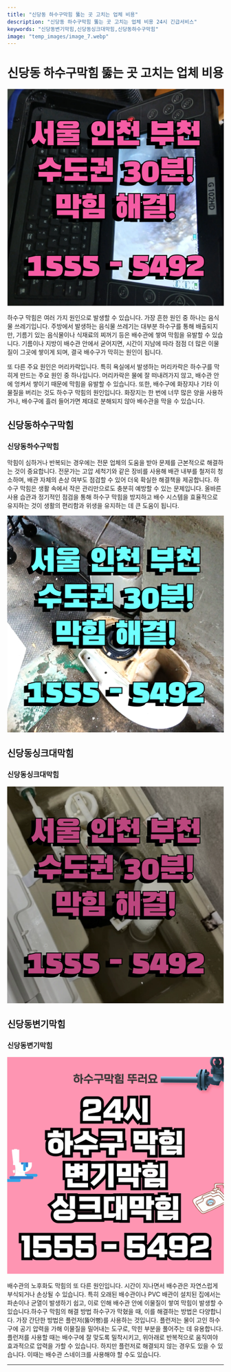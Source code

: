 ```yaml
---
title: "신당동 하수구막힘 뚫는 곳 고치는 업체 비용"
description: "신당동 하수구막힘 뚫는 곳 고치는 업체 비용 24시 긴급서비스"
keywords: "신당동변기막힘,신당동싱크대막힘,신당동하수구막힘"
image: "temp_images/image_7.webp"
---
```


# 신당동 하수구막힘 뚫는 곳 고치는 업체 비용

![신당동하수구막힘](temp_images/image_6.webp) 

하수구 막힘은 여러 가지 원인으로 발생할 수 있습니다. 가장 흔한 원인 중 하나는 음식물 쓰레기입니다. 주방에서 발생하는 음식물 쓰레기는 대부분 하수구를 통해 배출되지만, 기름기 있는 음식물이나 식재료의 찌꺼기 등은 배수관에 쌓여 막힘을 유발할 수 있습니다. 기름이나 지방이 배수관 안에서 굳어지면, 시간이 지남에 따라 점점 더 많은 이물질이 그곳에 쌓이게 되며, 결국 배수구가 막히는 원인이 됩니다.

또 다른 주요 원인은 머리카락입니다. 특히 욕실에서 발생하는 머리카락은 하수구를 막히게 만드는 주요 원인 중 하나입니다. 머리카락은 물에 잘 떠내려가지 않고, 배수관 안에 엉켜서 쌓이기 때문에 막힘을 유발할 수 있습니다. 또한, 배수구에 화장지나 기타 이물질을 버리는 것도 하수구 막힘의 원인입니다. 화장지는 한 번에 너무 많은 양을 사용하거나, 배수구에 흘러 들어가면 제대로 분해되지 않아 배수관을 막을 수 있습니다.


## 신당동하수구막힘

### 신당동하수구막힘

막힘이 심하거나 반복되는 경우에는 전문 업체의 도움을 받아 문제를 근본적으로 해결하는 것이 중요합니다. 전문가는 고압 세척기와 같은 장비를 사용해 배관 내부를 철저히 청소하며, 배관 자체의 손상 여부도 점검할 수 있어 더욱 확실한 해결책을 제공합니다. 하수구 막힘은 생활 속에서 작은 관리만으로도 충분히 예방할 수 있는 문제입니다. 올바른 사용 습관과 정기적인 점검을 통해 하수구 막힘을 방지하고 배수 시스템을 효율적으로 유지하는 것이 생활의 편리함과 위생을 유지하는 데 큰 도움이 됩니다.

![신당동하수구막힘](temp_images/image_9.webp) 



## 신당동싱크대막힘

### 신당동싱크대막힘

![신당동싱크대막힘](temp_images/image_4.webp) 



## 신당동변기막힘

### 신당동변기막힘

![신당동변기막힘](temp_images/image_0.webp) 

  배수관의 노후화도 막힘의 또 다른 원인입니다. 시간이 지나면서 배수관은 자연스럽게 부식되거나 손상될 수 있습니다. 특히 오래된 배수관이나 PVC 배관이 설치된 집에서는 파손이나 균열이 발생하기 쉽고, 이로 인해 배수관 안에 이물질이 쌓여 막힘이 발생할 수 있습니다.하수구 막힘의 해결 방법
하수구가 막혔을 때, 이를 해결하는 방법은 다양합니다. 가장 간단한 방법은 플런저(뚫어뻥)를 사용하는 것입니다. 플런저는 물이 고인 하수구에 공기 압력을 가해 이물질을 밀어내는 도구로, 막힌 부분을 풀어주는 데 유용합니다. 플런저를 사용할 때는 배수구에 잘 맞도록 밀착시키고, 위아래로 반복적으로 움직여야 효과적으로 압력을 가할 수 있습니다. 하지만 플런저로 해결되지 않는 경우도 있을 수 있습니다. 이때는 배수관 스네이크를 사용해야 할 수도 있습니다.

---

